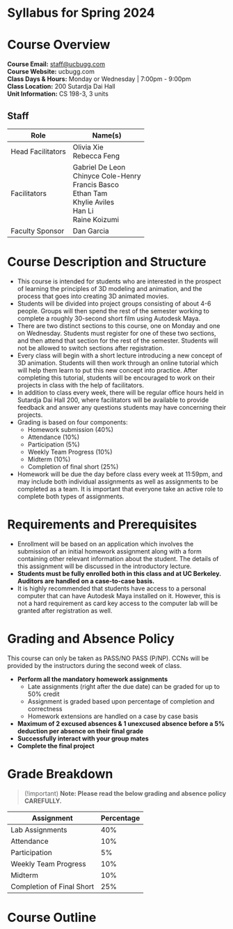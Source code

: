 # Syllabus for Spring 2024

# Course Overview

**Course Email:** staff@ucbugg.com  
**Course Website:** ucbugg.com  
**Class Days & Hours:** Monday or Wednesday | 7:00pm - 9:00pm  
**Class Location:** 200 Sutardja Dai Hall  
**Unit Information:** CS 198-3, 3 units

## Staff

| Role              | Name(s)                                                                                                                                                                  |
| ----------------- | ------------------------------------------------------------------------------------------------------------------------------------------------------------------------ |
| Head Facilitators | Olivia Xie<br>Rebecca Feng                                                                                                                                             |
| Facilitators      | Gabriel De Leon<br>Chinyce Cole-Henry<br>Francis Basco<br>Ethan Tam<br>Khylie Aviles<br>Han Li<br>Raine Koizumi |
| Faculty Sponsor   | Dan Garcia                                                                                                                                                               |

# Course Description and Structure

- This course is intended for students who are interested in the prospect of learning the principles of 3D modeling and animation, and the process that goes into creating 3D animated movies.
- Students will be divided into project groups consisting of about 4-6 people. Groups will then spend the rest of the semester working to complete a roughly 30-second short film using Autodesk Maya.
- There are two distinct sections to this course, one on Monday and one on Wednesday. Students must register for one of these two sections, and then attend that section for the rest of the semester. Students will not be allowed to switch sections after registration.
- Every class will begin with a short lecture introducing a new concept of 3D animation. Students will then work through an online tutorial which will help them learn to put this new concept into practice. After completing this tutorial, students will be encouraged to work on their projects in class with the help of facilitators.
- In addition to class every week, there will be regular office hours held in Sutardja Dai Hall 200, where facilitators will be available to provide feedback and answer any questions students may have concerning their projects.
- Grading is based on four components:
  - Homework submission (40%)
  - Attendance (10%)
  - Participation (5%)
  - Weekly Team Progress (10%)
  - Midterm (10%)
  - Completion of final short (25%)
- Homework will be due the day before class every week at 11:59pm, and may include both individual assignments as well as assignments to be completed as a team. It is important that everyone take an active role to complete both types of assignments.

# Requirements and Prerequisites

- Enrollment will be based on an application which involves the submission of an initial homework assignment along with a form containing other relevant information about the student. The details of this assignment will be discussed in the introductory lecture. 
- **Students must be fully enrolled both in this class and at UC Berkeley. Auditors are handled on a case-to-case basis.**
- It is highly recommended that students have access to a personal computer that can have Autodesk Maya installed on it. However, this is not a hard requirement as card key access to the computer lab will be granted after registration as well. 

# Grading and Absence Policy

This course can only be taken as PASS/NO PASS (P/NP). CCNs will be provided by the instructors during the second week of class.

- **Perform all the mandatory homework assignments**
  - Late assignments (right after the due date) can be graded for up to 50% credit
  - Assignment is graded based upon percentage of completion and correctness
  - Homework extensions are handled on a case by case basis
- **Maximum of 2 excused absences & 1 unexcused absence before a 5% deduction per absence on their final grade**
- **Successfully interact with your group mates**
- **Complete the final project**

# Grade Breakdown

> (!important)
> **Note: Please read the below grading and absence policy CAREFULLY.**

| Assignment                        | Percentage |
| --------------------------------- | ---------- |
| Lab Assignments                   | 40%        |
| Attendance                        | 10%        |
| Participation                     | 5%         |
| Weekly Team Progress              | 10%        |
| Midterm                           | 10%        |
| Completion of Final Short         | 25%        |

# Course Outline
